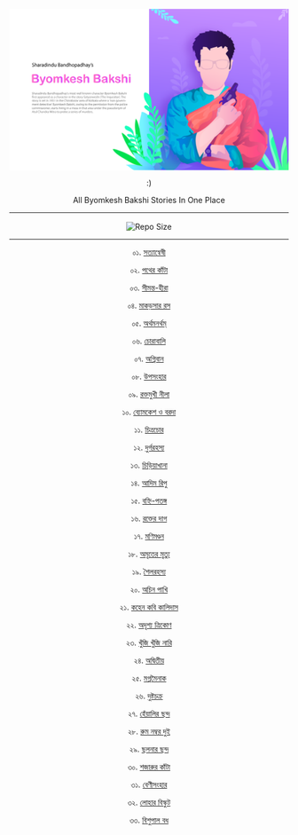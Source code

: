 <div align=center>

<a href="https://www.behance.net/aichsourav"><img align=center src="./images/cover.png" title="aichsourav@behance"></a>


<p>:)</p>
<p align=center>

All Byomkesh Bakshi Stories In One Place
</p>
<hr>
<img align=center alt="Repo Size" src="https://img.shields.io/github/repo-size/deep5050/satyanweshi?style=for-the-badge"></img>
 <hr>

০১. <a href="./byomkesh/01_satyanweshi.md"> সত্যান্বেষী </a>

০২. <a href="./byomkesh/02_pather_kanta.md">পথের কাঁটা</a>

০৩. <a href="./byomkesh/03_simantahira.md">সীমন্ত-হীরা</a>

০৪. <a href="./byomkesh/04_makorshar_ros.md">মাকড়সার রস </a>

০৫. <a href="./byomkesh/05_arthamanartham.md">অর্থমনর্থম্‌</a>

০৬. <a href="./byomkesh/06_chorabali.md">চোরাবালি</a>

০৭. <a href="./byomkesh/07_agniban.md">অগ্নিবান</a>

০৮. <a href="./byomkesh/08_upasanhar.md">উপসংহার</a>

০৯. <a href="./byomkesh/09_raktomukhi_nila.md">রক্তমুখী নীলা</a>

১০. <a href="./byomkesh/10_byomkesh_o_boroda.md">ব্যোমকেশ ও বরদা</a>

১১. <a href="./byomkesh/11_chtirachor.md">চিত্রচোর</a>

১২. <a href="./byomkesh/12_durgo_rohosso.md">দুর্গরহস্য</a>

১৩. <a href="./byomkesh/13_chiriyakhana.md">চিড়িয়াখানা</a>

১৪. <a href="./byomkesh/14_adim_ripu.md">আদিম রিপু</a>

১৫. <a href="./byomkesh/15_bahni_patanga.md">বহ্নি-পতঙ্গ</a>

১৬. <a href="./byomkesh/16_rakter_dag.md">রক্তের দাগ</a>

১৭. <a href="./byomkesh/17_monimandal.md">মণিমণ্ডন</a>

১৮. <a href="./byomkesh/18_amriter_mrityu.md">অমৃতের মৃত্যু</a>

১৯. <a href="./byomkesh/19_shoilo_rohosso.md">শৈলরহস্য</a>

২০. <a href="./byomkesh/20_achin_pakhi.md">অচিন পাখি</a>

২১. <a href="./byomkesh/21_kahen_kobi_kalidas.md">কহেন কবি কালিদাস</a>

২২. <a href="./byomkesh/22_adrishyo_trikon.md">অদৃশ্য ত্রিকোণ</a>

২৩. <a href="./byomkesh/23_khuji_khuji_nari.md">খুঁজি খুঁজি নারি</a>

২৪. <a href="./byomkesh/24_adwitiyo.md">অদ্বিতীয়</a>

২৫. <a href="./byomkesh/25_magno_moinak.md">মগ্নমৈনাক</a>

২৬. <a href="./byomkesh/26_dusta_chakro.md">দুষ্টচক্র</a>

২৭. <a href="./byomkesh/27_hnealir_chhondo.md">হেঁয়ালির ছন্দ</a>

২৮. <a href="./byomkesh/28_room_number_2.md">রুম নম্বর দুই</a>

২৯. <a href="./byomkesh/29_chholonar_chhondo.md">ছলনার ছন্দ</a>

৩০. <a href="./byomkesh/30_shojarur_knata.md">শজারুর কাঁটা</a>

৩১. <a href="./byomkesh/31_benisonhar.md">বেণীসংহার</a>

৩২. <a href="./byomkesh/32_lohar_biskut.md">লোহার বিস্কুট</a>

৩৩. <a href="./byomkesh/33_bishupal_bodh.md">বিশুপাল বধ </a>


</div>
